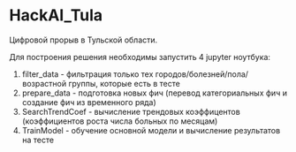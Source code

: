 # HackAI_Tula
Цифровой прорыв в Тульской области.

Для построения решения необходимы запустить 4 jupyter ноутбука:
1) filter_data - фильтрация только тех городов/болезней/пола/возрастной группы, которые есть в тесте
2) prepare_data - подготовка новых фич (перевод категориальных фич и создание фич из временного ряда)
3) SearchTrendCoef - вычисление трендовых коэффицентов (коэффициентов роста числа больных по месяцам)
4) TrainModel - обучение основной модели и вычисление результатов на тесте